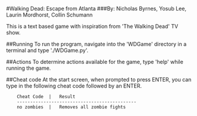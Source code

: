 #Walking Dead: Escape from Atlanta
###By: Nicholas Byrnes, Yosub Lee, Laurin Mordhorst, Collin Schumann

This is a text based game with inspiration from 'The Walking Dead'
TV show.

##Running
To run the program, navigate into the 'WDGame' directory in a terminal and type './WDGame.py'.

##Actions
To determine actions available for the game, type 'help' while running the game.

##Cheat code
	At the start screen, when prompted to press ENTER, you can type in
	the following cheat code followed by an ENTER.

		Cheat Code	|	Result
		---------------------------------------------
		no zombies	|	Removes all zombie fights

